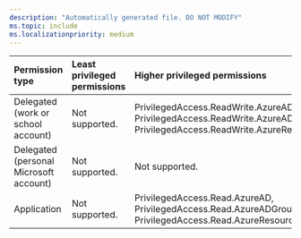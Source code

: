 ```yaml
---
description: "Automatically generated file. DO NOT MODIFY"
ms.topic: include
ms.localizationpriority: medium
---
```


|Permission type|Least privileged permissions|Higher privileged permissions|
|:---|:---|:---|
|Delegated (work or school account)|Not supported.|PrivilegedAccess.ReadWrite.AzureAD, PrivilegedAccess.ReadWrite.AzureADGroup, PrivilegedAccess.ReadWrite.AzureResources|
|Delegated (personal Microsoft account)|Not supported.|Not supported.|
|Application|Not supported.|PrivilegedAccess.Read.AzureAD, PrivilegedAccess.Read.AzureADGroup, PrivilegedAccess.Read.AzureResources|

